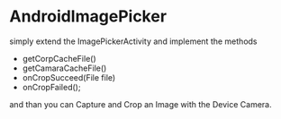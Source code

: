 AndroidImagePicker
==================


simply extend the ImagePickerActivity and implement the methods 

* getCorpCacheFile()
* getCamaraCacheFile()
* onCropSucceed(File file)
* onCropFailed();

and than you can Capture and Crop an Image with the Device Camera.
